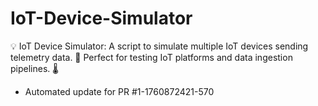 # IoT-Device-Simulator
💡 IoT Device Simulator: A script to simulate multiple IoT devices sending telemetry data. 📡 Perfect for testing IoT platforms and data ingestion pipelines. 🌡️


- Automated update for PR #1-1760872421-570